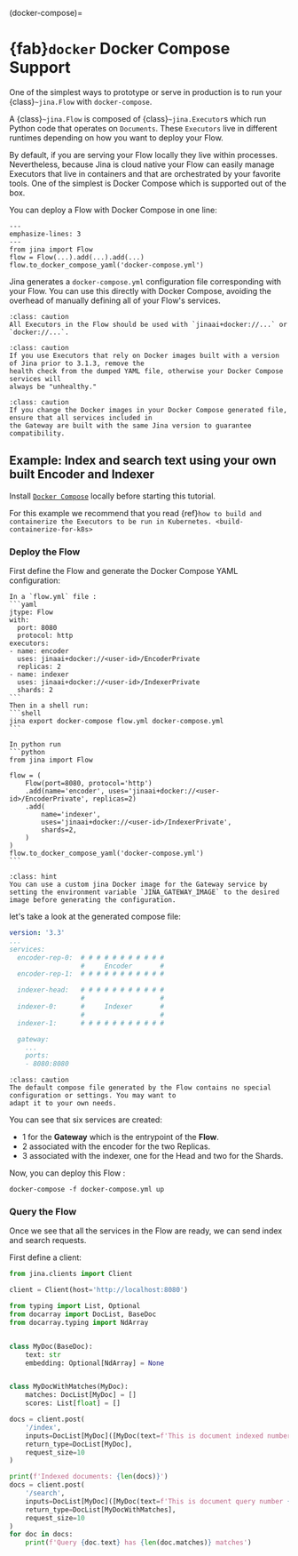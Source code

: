 (docker-compose)=
# {fab}`docker` Docker Compose Support

One of the simplest ways to prototype or serve in
production is to run your {class}`~jina.Flow` with `docker-compose`.

A {class}`~jina.Flow` is composed of {class}`~jina.Executor`s which run Python code
that operates on `Documents`. These `Executors` live in different runtimes depending on how you want to deploy
your Flow. 

By default, if you are serving your Flow locally they live within processes. Nevertheless, 
because Jina is cloud native your Flow can easily manage Executors that live in containers and that are
orchestrated by your favorite tools. One of the simplest is Docker Compose which is supported out of the box. 

You can deploy a Flow with Docker Compose in one line:


```{code-block} python
---
emphasize-lines: 3
---
from jina import Flow
flow = Flow(...).add(...).add(...)
flow.to_docker_compose_yaml('docker-compose.yml')
```

Jina generates a `docker-compose.yml` configuration file corresponding with your Flow. You can use this directly with 
Docker Compose, avoiding the overhead of manually defining all of your Flow's services.

````{admonition} Use Docker-based Executors
:class: caution
All Executors in the Flow should be used with `jinaai+docker://...` or `docker://...`.
````

````{admonition} Health check available from 3.1.3
:class: caution
If you use Executors that rely on Docker images built with a version of Jina prior to 3.1.3, remove the 
health check from the dumped YAML file, otherwise your Docker Compose services will 
always be "unhealthy."
````

````{admonition} Matching Jina versions
:class: caution
If you change the Docker images in your Docker Compose generated file, ensure that all services included in
the Gateway are built with the same Jina version to guarantee compatibility.
````

## Example: Index and search text using your own built Encoder and Indexer

Install [`Docker Compose`](https://docs.docker.com/compose/install/) locally before starting this tutorial.

For this example we recommend that you read {ref}`how to build and containerize the Executors to be run in Kubernetes. <build-containerize-for-k8s>`

### Deploy the Flow

First define the Flow and generate the Docker Compose YAML configuration:


````{tab} YAML
In a `flow.yml` file :
```yaml
jtype: Flow
with:
  port: 8080
  protocol: http
executors:
- name: encoder
  uses: jinaai+docker://<user-id>/EncoderPrivate
  replicas: 2
- name: indexer
  uses: jinaai+docker://<user-id>/IndexerPrivate
  shards: 2
```
Then in a shell run:
```shell
jina export docker-compose flow.yml docker-compose.yml 
```
````


````{tab} Python
In python run
```python
from jina import Flow

flow = (
    Flow(port=8080, protocol='http')
    .add(name='encoder', uses='jinaai+docker://<user-id>/EncoderPrivate', replicas=2)
    .add(
        name='indexer',
        uses='jinaai+docker://<user-id>/IndexerPrivate',
        shards=2,
    )
)
flow.to_docker_compose_yaml('docker-compose.yml')
```
````

````{admonition} Hint
:class: hint
You can use a custom jina Docker image for the Gateway service by setting the environment variable `JINA_GATEWAY_IMAGE` to the desired image before generating the configuration.
````

let's take a look at the generated compose file:
```yaml
version: '3.3'
...
services:
  encoder-rep-0:  # # # # # # # # # # #          
                  #     Encoder       #
  encoder-rep-1:  # # # # # # # # # # #

  indexer-head:   # # # # # # # # # # #          
                  #                   #
  indexer-0:      #     Indexer       #
                  #                   #
  indexer-1:      # # # # # # # # # # #

  gateway: 
    ...
    ports:
    - 8080:8080
```

```{tip} 
:class: caution
The default compose file generated by the Flow contains no special configuration or settings. You may want to 
adapt it to your own needs.
```

You can see that six services are created:

- 1 for the **Gateway** which is the entrypoint of the **Flow**.
- 2 associated with the encoder for the two Replicas.
- 3 associated with the indexer, one for the Head and two for the Shards.

Now, you can deploy this Flow :

```shell
docker-compose -f docker-compose.yml up
```

### Query the Flow

Once we see that all the services in the Flow are ready, we can send index and search requests.

First define a client:
```python
from jina.clients import Client

client = Client(host='http://localhost:8080')
```


```python
from typing import List, Optional
from docarray import DocList, BaseDoc
from docarray.typing import NdArray


class MyDoc(BaseDoc):
    text: str
    embedding: Optional[NdArray] = None


class MyDocWithMatches(MyDoc):
    matches: DocList[MyDoc] = []
    scores: List[float] = []

docs = client.post(
    '/index',
    inputs=DocList[MyDoc]([MyDoc(text=f'This is document indexed number {i}') for i in range(100)]),
    return_type=DocList[MyDoc],
    request_size=10
)

print(f'Indexed documents: {len(docs)}')
docs = client.post(
    '/search',
    inputs=DocList[MyDoc]([MyDoc(text=f'This is document query number {i}') for i in range(10)]),
    return_type=DocList[MyDocWithMatches],
    request_size=10
)
for doc in docs:
    print(f'Query {doc.text} has {len(doc.matches)} matches')
```
